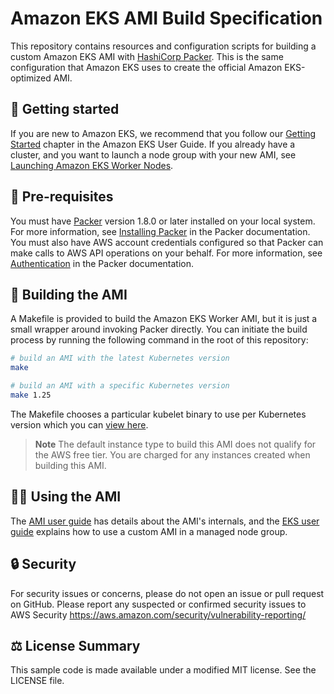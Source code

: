 # Amazon EKS AMI Build Specification

This repository contains resources and configuration scripts for building a
custom Amazon EKS AMI with [HashiCorp Packer](https://www.packer.io/). This is
the same configuration that Amazon EKS uses to create the official Amazon
EKS-optimized AMI.

## 🚀 Getting started

If you are new to Amazon EKS, we recommend that you follow
our [Getting Started](https://docs.aws.amazon.com/eks/latest/userguide/getting-started.html)
chapter in the Amazon EKS User Guide. If you already have a cluster, and you
want to launch a node group with your new AMI, see [Launching Amazon EKS Worker
Nodes](https://docs.aws.amazon.com/eks/latest/userguide/launch-workers.html).

## 🔢 Pre-requisites

You must have [Packer](https://www.packer.io/) version 1.8.0 or later installed on your local system.
For more information, see [Installing Packer](https://www.packer.io/docs/install/index.html)
in the Packer documentation. You must also have AWS account credentials
configured so that Packer can make calls to AWS API operations on your behalf.
For more information, see [Authentication](https://www.packer.io/docs/builders/amazon.html#specifying-amazon-credentials)
in the Packer documentation.

## 👷 Building the AMI

A Makefile is provided to build the Amazon EKS Worker AMI, but it is just a small wrapper around
invoking Packer directly. You can initiate the build process by running the
following command in the root of this repository:

```bash
# build an AMI with the latest Kubernetes version
make

# build an AMI with a specific Kubernetes version
make 1.25
```

The Makefile chooses a particular kubelet binary to use per Kubernetes version which you can [view here](Makefile).

> **Note**
> The default instance type to build this AMI does not qualify for the AWS free tier.
> You are charged for any instances created when building this AMI.

## 👩‍💻 Using the AMI

The [AMI user guide](doc/USER_GUIDE.md) has details about the AMI's internals, and the [EKS user guide](https://docs.aws.amazon.com/eks/latest/userguide/launch-templates.html#launch-template-custom-ami) explains how to use a custom AMI in a managed node group.

## 🔒 Security

For security issues or concerns, please do not open an issue or pull request on GitHub. Please report any suspected or confirmed security issues to AWS Security https://aws.amazon.com/security/vulnerability-reporting/

## ⚖️ License Summary

This sample code is made available under a modified MIT license. See the LICENSE file.
